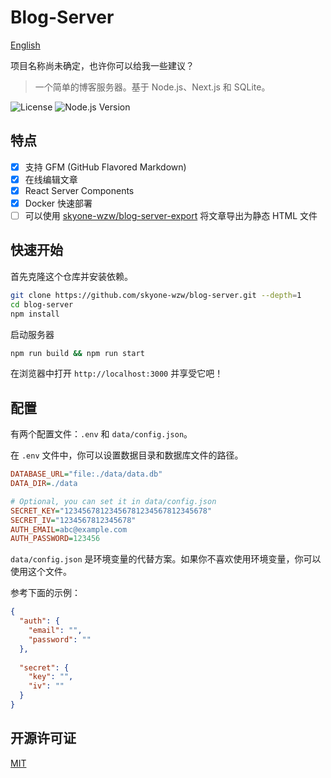 # Blog-Server

[English](README.en.md)

项目名称尚未确定，也许你可以给我一些建议？

> 一个简单的博客服务器。基于 Node.js、Next.js 和 SQLite。

![License](https://img.shields.io/github/license/skyone-wzw/blog-server)
![Node.js Version](https://img.shields.io/node/v/blog-server)

## 特点

* [x] 支持 GFM (GitHub Flavored Markdown)
* [x] 在线编辑文章
* [x] React Server Components
* [x] Docker 快速部署
* [ ] 可以使用 [skyone-wzw/blog-server-export](https://github.com/skyone-wzw/blog-server-export) 将文章导出为静态 HTML 文件

## 快速开始

首先克隆这个仓库并安装依赖。

```bash
git clone https://github.com/skyone-wzw/blog-server.git --depth=1
cd blog-server
npm install
```

启动服务器

```bash
npm run build && npm run start
```

在浏览器中打开 `http://localhost:3000` 并享受它吧！

## 配置

有两个配置文件：`.env` 和 `data/config.json`。

在 `.env` 文件中，你可以设置数据目录和数据库文件的路径。

```ini
DATABASE_URL="file:./data/data.db"
DATA_DIR=./data

# Optional, you can set it in data/config.json
SECRET_KEY="12345678123456781234567812345678"
SECRET_IV="1234567812345678"
AUTH_EMAIL=abc@example.com
AUTH_PASSWORD=123456
```

`data/config.json` 是环境变量的代替方案。如果你不喜欢使用环境变量，你可以使用这个文件。

参考下面的示例：

```json
{
  "auth": {
    "email": "",
    "password": ""
  },
  
  "secret": {
    "key": "",
    "iv": ""
  }
}
```

## 开源许可证

[MIT](LICENSE)
